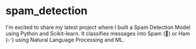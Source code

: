 # spam_detection
I'm excited to share my latest project where I built a Spam Detection Model using Python and Scikit-learn. It classifies messages into Spam (🚫) or Ham (✅) using Natural Language Processing and ML.
